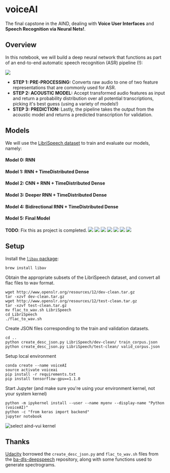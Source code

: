 # voiceAI

The final capstone in the AIND, dealing with **Voice User Interfaces** and **Speech Recognition via Neural Nets!**.

## Overview

In this notebook, we will build a deep neural network that functions as part of an end-to-end automatic speech recognition (ASR) pipeline (!): 

![](./images/pipeline.png)

- **STEP 1: PRE-PROCESSING:** Converts raw audio to one of two feature representations that are commonly used for ASR. 
- **STEP 2: ACOUSTIC MODEL:** Accept transformed audio features as input and return a probability distribution over all potential transcriptions, picking it's best guess (using a variety of models!)
- **STEP 3: PREDICTION:** Lastly, the pipeline takes the output from the acoustic model and returns a predicted transcription for validation.

## Models

We will use the [LibriSpeech dataset](http://www.openslr.org/12/) to train and evaluate our models, namely: 

#### Model 0: RNN

#### Model 1: RNN + TimeDistributed Dense

#### Model 2: CNN + RNN + TimeDistributed Dense

#### Model 3: Deeper RNN + TimeDistributed Dense

#### Model 4: Bidirectional RNN + TimeDistributed Dense

#### Model 5: Final Model


**TODO**: Fix this as project is completed. 
![](./images/rnn_model.png)
![](./images/rnn_model_unrolled.png)
![](./images/bidirectional_rnn_model.png)
![](./images/cnn_rnn_model.png)
![](./images/deep_rnn_model.png)
![](./images/simple_rnn.png)
![](./images/simple_rnn_unrolled.png)

## Setup

Install the [`libav` package](https://libav.org/download/):
```
brew install libav
```

Obtain the appropriate subsets of the LibriSpeech dataset, and convert all flac files to wav format.
```
wget http://www.openslr.org/resources/12/dev-clean.tar.gz
tar -xzvf dev-clean.tar.gz
wget http://www.openslr.org/resources/12/test-clean.tar.gz
tar -xzvf test-clean.tar.gz
mv flac_to_wav.sh LibriSpeech
cd LibriSpeech
./flac_to_wav.sh
```

Create JSON files corresponding to the train and validation datasets.
```
cd ..
python create_desc_json.py LibriSpeech/dev-clean/ train_corpus.json
python create_desc_json.py LibriSpeech/test-clean/ valid_corpus.json
```

Setup local environment
```
conda create --name voiceAI
source activate voiceai
pip install -r requirements.txt
pip install tensorflow-gpu==1.1.0
```

Start Jupyter (and make sure you're using your environment kernel, not your system kernel)
```
python -m ipykernel install --user --name myenv --display-name "Python (voiceAI)"
python -c "from keras import backend"
jupyter notebook 
```

![select aind-vui kernel](./images/select_kernel.png)

## Thanks

[Udacity](@udacity) borrowed the `create_desc_json.py` and `flac_to_wav.sh` files from the [ba-dls-deepspeech](https://github.com/baidu-research/ba-dls-deepspeech) repository, along with some functions used to generate spectrograms.
